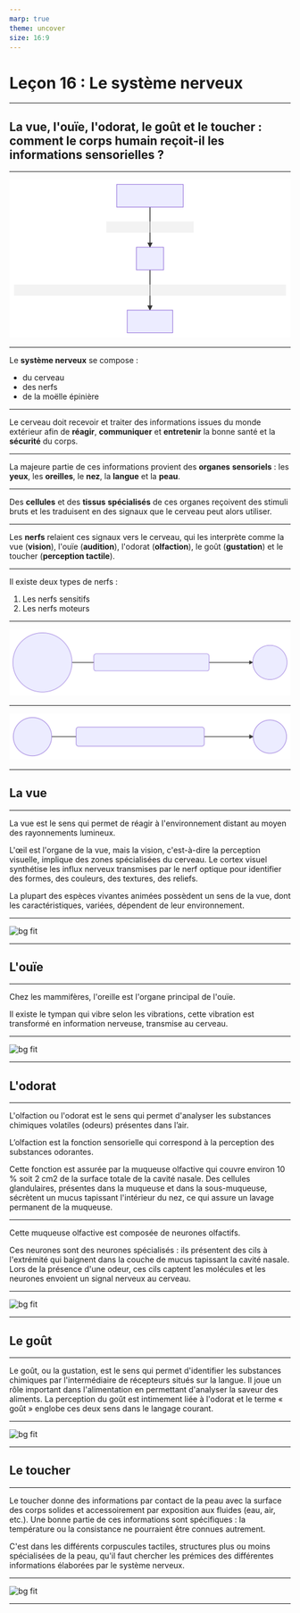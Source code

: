 ```yaml
---
marp: true
theme: uncover
size: 16:9
---
```

<!-- paginate: true -->


# Leçon 16 :  Le système nerveux

--- 

## La vue, l'ouïe, l'odorat, le goût et le toucher : comment le corps humain reçoit-il les informations sensorielles ?

---

![bg](./Ressources/Mermaid/organesdessens.svg)

--- 

Le **système nerveux** se compose : 

- du cerveau
- des nerfs
- de la moëlle épinière


---

Le cerveau doit recevoir et traiter des informations issues du monde extérieur afin de **réagir**, **communiquer** et **entretenir** la bonne santé et la **sécurité** du corps. 

---

La majeure partie de ces informations provient des **organes** **sensoriels** : les **yeux**, les **oreilles**, le **nez**, la **langue** et la **peau**. 

---

Des **cellules** et des **tissus** **spécialisés** de ces organes reçoivent des stimuli bruts et les traduisent en des signaux que le cerveau peut alors utiliser. 

---

Les **nerfs** relaient ces signaux vers le cerveau, qui les interprète comme la vue (**vision**), l'ouïe (**audition**), l'odorat (**olfaction**), le goût (**gustation**) et le toucher (**perception tactile**).

---

Il existe deux types de nerfs : 

1. Les nerfs sensitifs
2. Les nerfs moteurs

--- 


![bg fit](./Ressources/Mermaid/nerfsensitif.svg)


---


![bg fit](./Ressources/Mermaid/nerfmoteur.svg)

---

## La vue

---

La vue est le sens qui permet de réagir à l'environnement distant au moyen des rayonnements lumineux.

L'œil est l'organe de la vue, mais la vision, c'est-à-dire la perception visuelle, implique des zones spécialisées du cerveau. Le cortex visuel synthétise les influx nerveux transmises par le nerf optique pour identifier des formes, des couleurs, des textures, des reliefs.

La plupart des espèces vivantes animées possèdent un sens de la vue, dont les caractéristiques, variées, dépendent de leur environnement.

---

![bg fit](https://upload.wikimedia.org/wikipedia/commons/d/d2/Blue_eye_Stephen.png)

---

## L'ouïe

---

Chez les mammifères, l'oreille est l'organe principal de l'ouïe.


Il existe le tympan qui vibre selon les vibrations, cette vibration est transformé en information nerveuse, transmise au cerveau. 

---

![bg fit](https://upload.wikimedia.org/wikipedia/commons/8/80/Earcov.JPG)

---

## L'odorat

---

L'olfaction ou l'odorat est le sens qui permet d'analyser les substances chimiques volatiles (odeurs) présentes dans l’air.


L’olfaction est la fonction sensorielle qui correspond à la perception des substances odorantes. 

Cette fonction est assurée par la muqueuse olfactive qui couvre environ 10 % soit 2 cm2 de la surface totale de la cavité nasale. Des cellules glandulaires, présentes dans la muqueuse et dans la sous-muqueuse, sécrètent un mucus tapissant l'intérieur du nez, ce qui assure un lavage permanent de la muqueuse.

---

Cette muqueuse olfactive est composée de neurones olfactifs.

Ces neurones sont des neurones spécialisés : ils présentent des cils à l'extrémité qui baignent dans la couche de mucus tapissant la cavité nasale. Lors de la présence d'une odeur, ces cils captent les molécules et les neurones envoient un signal nerveux au cerveau. 

---

![bg fit](https://upload.wikimedia.org/wikipedia/commons/thumb/3/3a/Head_olfactory_nerve.jpg/527px-Head_olfactory_nerve.jpg)


---

## Le goût

---

Le goût, ou la gustation, est le sens qui permet d'identifier les substances chimiques par l'intermédiaire de récepteurs situés sur la langue.
Il joue un rôle important dans l'alimentation en permettant d'analyser la saveur des aliments. La perception du goût est intimement liée à l'odorat et le terme « goût » englobe ces deux sens dans le langage courant. 


---

![bg fit](https://www.e-sante.fr/files/styles/pano_xxl/public/images/article/9/4/7/5588749/vignette-focus.jpg)

---

## Le toucher

---

Le toucher donne des informations par contact de la peau avec la surface des corps solides et accessoirement par exposition aux fluides (eau, air, etc.). Une bonne partie de ces informations sont spécifiques : la température ou la consistance ne pourraient être connues autrement.

C'est dans les différents corpuscules tactiles, structures plus ou moins spécialisées de la peau, qu'il faut chercher les prémices des différentes informations élaborées par le système nerveux.

---

![bg fit](https://cdn.radiofrance.fr/s3/cruiser-production/2019/03/c79abe96-0bc3-441c-b2e2-1ab7c5b99236/838_skin-2016480_1920.jpg)

---



